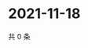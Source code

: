 # 2021-11-18

共 0 条

<!-- BEGIN WEIBO -->
<!-- 最后更新时间 Thu Nov 18 2021 14:16:46 GMT+0800 (China Standard Time) -->

<!-- END WEIBO -->
